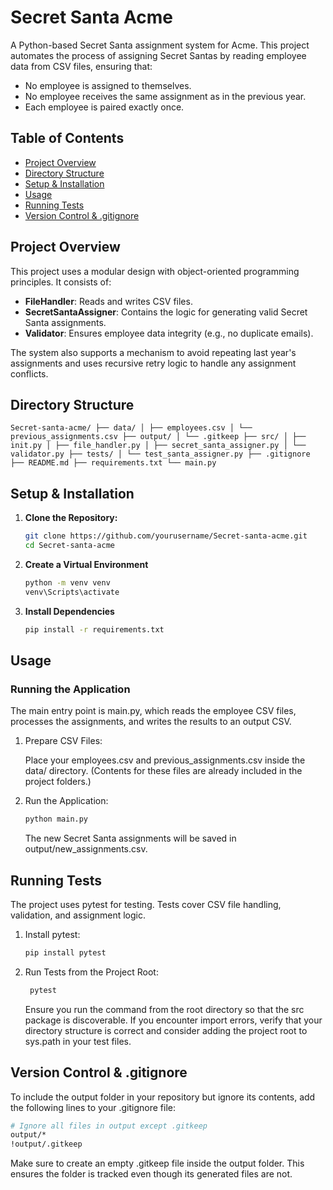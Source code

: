 # Secret Santa Acme

A Python-based Secret Santa assignment system for Acme. This project automates the process of assigning Secret Santas by reading employee data from CSV files, ensuring that:

- No employee is assigned to themselves.
- No employee receives the same assignment as in the previous year.
- Each employee is paired exactly once.

## Table of Contents

- [Project Overview](#project-overview)
- [Directory Structure](#directory-structure)
- [Setup & Installation](#setup--installation)
- [Usage](#usage)
- [Running Tests](#running-tests)
- [Version Control & .gitignore](#version-control--gitignore)

## Project Overview

This project uses a modular design with object-oriented programming principles. It consists of:

- **FileHandler**: Reads and writes CSV files.
- **SecretSantaAssigner**: Contains the logic for generating valid Secret Santa assignments.
- **Validator**: Ensures employee data integrity (e.g., no duplicate emails).

The system also supports a mechanism to avoid repeating last year's assignments and uses recursive retry logic to handle any assignment conflicts.

## Directory Structure

```
Secret-santa-acme/ ├── data/ │ ├── employees.csv │ └── previous_assignments.csv ├── output/ │ └── .gitkeep ├── src/ │ ├── init.py │ ├── file_handler.py │ ├── secret_santa_assigner.py │ └── validator.py ├── tests/ │ └── test_santa_assigner.py ├── .gitignore ├── README.md ├── requirements.txt └── main.py
```

## Setup & Installation

1. **Clone the Repository:**
   ```bash
   git clone https://github.com/yourusername/Secret-santa-acme.git
   cd Secret-santa-acme
   ```
2. **Create a Virtual Environment**
   ```bash
   python -m venv venv
   venv\Scripts\activate
   ```
3. **Install Dependencies**
   ```bash
   pip install -r requirements.txt
   ```

## Usage

### Running the Application

The main entry point is main.py, which reads the employee CSV files, processes the assignments, and writes the results to an output CSV.

1. Prepare CSV Files:

   Place your employees.csv and previous_assignments.csv inside the data/ directory.
   (Contents for these files are already included in the project folders.)

2. Run the Application:
   ```bash
   python main.py
   ```
   The new Secret Santa assignments will be saved in output/new_assignments.csv.

## Running Tests

The project uses pytest for testing. Tests cover CSV file handling, validation, and assignment logic.

1. Install pytest:
   ```bash
   pip install pytest
   ```
2. Run Tests from the Project Root:
   ```bash
    pytest
   ```
   Ensure you run the command from the root directory so that the src package is discoverable.
   If you encounter import errors, verify that your directory structure is correct and consider adding the project root to sys.path in your test files.

## Version Control & .gitignore

To include the output folder in your repository but ignore its contents, add the following lines to your .gitignore file:

```bash
# Ignore all files in output except .gitkeep
output/*
!output/.gitkeep
```

Make sure to create an empty .gitkeep file inside the output folder. This ensures the folder is tracked even though its generated files are not.
